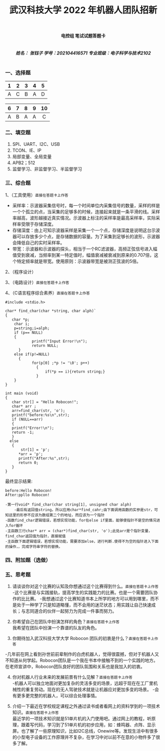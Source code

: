 # <center> 武汉科技大学 2022 年机器人团队招新<center/><br>
#### <center> 电控组 笔试试题答题卡<center/><br>
##### <center>姓名： 张钰子 学号：202104416571 	专业班级：电子科学与技术2102<center/><br>
### 一、选择题<br>
|     1     |     2     |     3     |     4     |     5     |
|  :-----:  |  :-----:  |  :-----:  |  :-----:  |  :-----:  |
|    A       |     C    |     B     |     A     |     D     |

|     6     |     7     |     8     |     9     |    10     |
|  :-----:  |  :-----:  |  :-----:  |  :-----:  |  :-----:  |
|     A     |     B     |     A     |    A      |     C     |

### 二、填空题<br>
1. SPI、UART、I2C、USB
2. TCON、IE、IP
3. 局部变量、全局变量
4. APB2；512
5. 监督学习、非监督学习、半监督学习
### 三、综合题<br>
1、（工具使用）`直接在答题卡上作答`<br>
  - 采样率：示波器采集信号时，每一个时间单位内采集信号的数量，采样的样是一个个孤立的点，当采集的足够多的时候，连接起来就是一条平滑的线。采样率越高，波形越接近真实情况。示波器上标注的采样率是最高采样率，实际采样率受限于存储深度。
  - 存储深度：由上可知示波器采样是采集一个一个点，存储深度是说明这台示波器可以存放多少个点，是存储数据的容量。为了采集到足够长的波形，示波器会降低自己的实时采样率。
  - 带宽：示波器和示波器的探头，相当于一个RC滤波器，高频正弦信号进入幅值受到衰减，当频率到某一特定值时，幅值衰减被衰减到原来的0.707倍，这个特定频率就是带宽。使用原则：示波器带宽是被测正弦波的5倍。

2、（程序设计）<br>

3、（电路设计）`直接在答题卡上作答`<br>

4、（C语言程序综合素养）`直接在答题卡上作答`<br>
  ```
#include <stdio.h>

char* find_char(char *string, char alph)`
  { 	
     char *p;
      char i;
      p=string;i=alph;
      if (p== NULL) 
  	  {
	 	      printf("Input Error!\n");
	 	      return NULL;
	    }
      else if(p!=NULL)
	    {
		      for(p[0] ;*p != '\0'; p++)
		        {
			        if(*p == i){return string;}
		        }
      }
 }

int main (void)
{
	 char str[] = "Hello Robocon!";
	 char* arr ;
	 arr=find_char(str, 'o');
	 printf("before:%s\n",str);
	 if (NULL==arr)
	 {
	 printf("Error!\n");
	 return -1;
	 }
	else
	 {
	 	 str[1] = 'p';
	 	*arr = 'p';
	 	printf("After:%s",str);
	 	return 0;
	 }
}
```
  最终显示结果:
  ```
  before:Hello Robocon!
  After:ppllo Robocon!
  ```
		
	-第一行void* find_char(char string[1], unsigned char alph)
		-最后有返回值string，所以应用char*find_cahr;由下面调用函数的实参是str，可知这里的形参不应该为数组第二个的地址，而应该为一个指针
	-函数find_char逻辑错误，若想实现功能，for在else if里面，能够使指针不是空的情况进入for循环
	-主函数三行char* arr = (char*)find_char(str, 'o');此处arr是个指针变量，find_char返回值为指针，直接赋值
	-主函数下面逻辑错误，若想实现功能，需要添加else，进行判断.使得不为空的指针进入下面的操作，，完成字符串字符的替换。
### 四、附加题（选做）<br>


### 五、思考题
1.	请谈谈你对这个比赛的认知及你想通过这个比赛得到什么。`直接在答题卡上作答`<br>
-这个比赛是与实践接轨，提高学生的实践能力的比赛。也是一个需要团队协作的比比赛。
-我想通过这个比赛知道书本上所学的地方可以用到哪里，而不是处于一种学了只是知道略懂，而不会用的迷茫状态；用实践让自己快速成长；与志同道合的伙伴一起努力为完成一件事而努力。

2.	你希望自己在团队中扮演怎样的角色？`直接在答题卡上作答`<br>
我希望在团队中扮演一个靠谱的队友的角色。

3.	你期待加入武汉科技大学大学 Robocon 团队的初衷是什么？`直接在答题卡上作答`<br>

-几年前在网上看到孙世前前辈制作的白虎机器人，觉得很震撼，但对于机器人又不知道从何学起。Robocon团队是一个我在书本中接触不到的一个实践的地方。在老师宣讲中，Robocon团队良好的团队氛围和关系也是我加入的初衷。

4.	你对机器人行业未来的发展前景有什么见解？`直接在答题卡上作答`<br>
-机器人可以独立地面对更加复杂的灵活多变的场景，远超于现在在工厂里机械性的重复劳动。现在的无人驾驶技术就是让机器应对更加多变的场景。
-会有更多更完整的机器人，可以综合处理事情。
	
5.	介绍一下最近在学校规定课程之外通过读书或者看网上的资料学到的一项技术知识。`直接在答题卡上作答`<br>
最近学的一项技术知识就是51单片机的入门使用吧。通过网上的教程，听原理，跟着写代码，学习到了51单片机的初步应用，如：蜂鸣器、点阵、显示屏。也了解了一些原理知识，比如I2C总线，Onewire等。发现生活中有很多的小型电子设备的工作原理并不复杂，在学习中对以前不在意的小物件多了很多了解。






